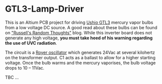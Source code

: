 GTL3-Lamp-Driver
================

This is an Altium PCB project for driving [Ushio
GTL3](https://www.ushio.com/product/germicidal-low-pressure-mercury-arc-grm/)
mercury vapor bulbs from a low voltage DC source. A good read about these bulbs
can be found on ["Russell's Random
Thoughts"](https://russellsrandomthoughts.blogspot.com/2013/05/the-gtl3-bulb-simple-and-inexpensive.html)
blog. While this inverter board does not generate any high voltage, **you must
take heed of his warning regarding the use of UVC radiation**.

The circuit is a [Royer
oscillator](https://en.wikipedia.org/wiki/Royer_oscillator) which generates
24Vac at several kilohertz on the transformer output. C1 acts as a ballast to
allow for a higher starting voltage. Once the bulb warms and the mercury
vaporises, the bulb voltage drops to 10 – 11Vac.

TBC …
